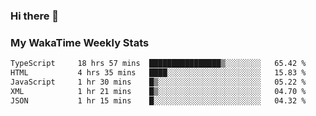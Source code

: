 ### Hi there 👋

<!--
**royschrauwen/royschrauwen** is a ✨ _special_ ✨ repository because its `README.md` (this file) appears on your GitHub profile.

Here are some ideas to get you started:

- 🔭 I’m currently working on ...
- 🌱 I’m currently learning ...
- 👯 I’m looking to collaborate on ...
- 🤔 I’m looking for help with ...
- 💬 Ask me about ...
- 📫 How to reach me: ...
- 😄 Pronouns: ...
- ⚡ Fun fact: ...
-->


### My WakaTime Weekly Stats
<!--START_SECTION:waka-->

```txt
TypeScript     18 hrs 57 mins  ████████████████▒░░░░░░░░   65.42 %
HTML           4 hrs 35 mins   ████░░░░░░░░░░░░░░░░░░░░░   15.83 %
JavaScript     1 hr 30 mins    █▒░░░░░░░░░░░░░░░░░░░░░░░   05.22 %
XML            1 hr 21 mins    █▒░░░░░░░░░░░░░░░░░░░░░░░   04.70 %
JSON           1 hr 15 mins    █░░░░░░░░░░░░░░░░░░░░░░░░   04.32 %
```

<!--END_SECTION:waka-->
